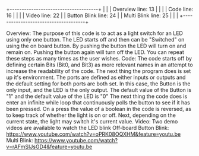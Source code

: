 +-------------------------------------+
|                                     |
| Overview			line:   13		  |
|									  | 
| Code				line:  16         |
|									  |
| Video				line:  22		  |
|	Button Blink	line:  24		  |
|	Multi  Blink	line:  25		  |
|									  |
+-------------------------------------+

Overview:
		The purpose of this code is to act as a light switch for an LED using only one button. The LED starts off and then can be "Switched" on using the on board button. By pushing 
	the button the LED will turn on and remain on. Pushing the button again will turn off the LED. You can repeat these steps as many times as the user wishes.
Code:
		The code starts off by defining certain Bits (Bit0, and Bit3) as more relevant names in an attempt to increase the readability of the code. The next thing the program does is
	set up it's environment. The ports are defined as either inputs or outputs and the default setting for both ports are both set. In this case, the Button is the only input, and the
	LED is the only output. The default value of the Button is "1" and the default value of the LED is "0" The next thing the code does is enter an infinite while loop that continuously
	polls the button to see if it has been pressed. On a press the value of a boolean in the code is reversed, as to keep track of whether the light is on or off. Next, depending on 
	the current state, the light may switch it's current value.
Video:
	Two demo videos are available to watch the LED blink Off-board
		Button Blink: https://www.youtube.com/watch?v=oPRK08OQXHM&feature=youtu.be
		Multi  Blink: https://www.youtube.com/watch?v=rAFmSIJsGD4&feature=youtu.be